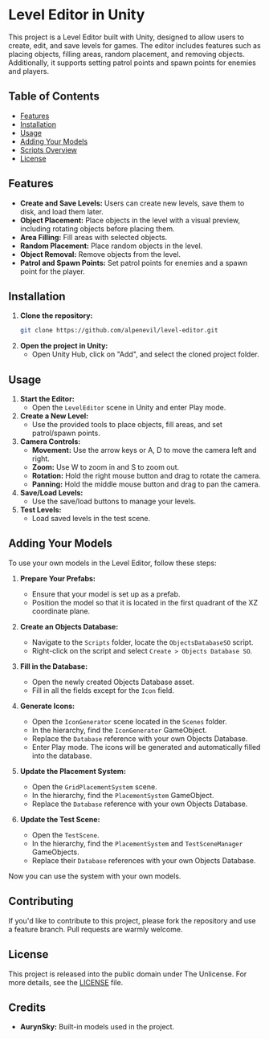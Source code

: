 # Level Editor in Unity

This project is a Level Editor built with Unity, designed to allow users to create, edit, and save levels for games. The editor includes features such as placing objects, filling areas, random placement, and removing objects. Additionally, it supports setting patrol points and spawn points for enemies and players.

## Table of Contents

- [Features](#features)
- [Installation](#installation)
- [Usage](#usage)
- [Adding Your Models](#adding-your-models)
- [Scripts Overview](#scripts-overview)
- [License](#license)

## Features

- **Create and Save Levels:** Users can create new levels, save them to disk, and load them later.
- **Object Placement:** Place objects in the level with a visual preview, including rotating objects before placing them.
- **Area Filling:** Fill areas with selected objects.
- **Random Placement:** Place random objects in the level.
- **Object Removal:** Remove objects from the level.
- **Patrol and Spawn Points:** Set patrol points for enemies and a spawn point for the player.

## Installation

1. **Clone the repository:**
    ```sh
    git clone https://github.com/alpenevil/level-editor.git
    ```
2. **Open the project in Unity:**
    - Open Unity Hub, click on "Add", and select the cloned project folder.

## Usage

1. **Start the Editor:**
    - Open the `LevelEditor` scene in Unity and enter Play mode.
2. **Create a New Level:**
    - Use the provided tools to place objects, fill areas, and set patrol/spawn points.
3. **Camera Controls:**
    - **Movement:** Use the arrow keys or A, D to move the camera left and right.
    - **Zoom:** Use W to zoom in and S to zoom out.
    - **Rotation:** Hold the right mouse button and drag to rotate the camera.
    - **Panning:** Hold the middle mouse button and drag to pan the camera.
4. **Save/Load Levels:**
    - Use the save/load buttons to manage your levels.
5. **Test Levels:**
    - Load saved levels in the test scene.

## Adding Your Models

To use your own models in the Level Editor, follow these steps:

1. **Prepare Your Prefabs:**
    - Ensure that your model is set up as a prefab.
    - Position the model so that it is located in the first quadrant of the XZ coordinate plane.

2. **Create an Objects Database:**
    - Navigate to the `Scripts` folder, locate the `ObjectsDatabaseSO` script.
    - Right-click on the script and select `Create > Objects Database SO`.

3. **Fill in the Database:**
    - Open the newly created Objects Database asset.
    - Fill in all the fields except for the `Icon` field.

4. **Generate Icons:**
    - Open the `IconGenerator` scene located in the `Scenes` folder.
    - In the hierarchy, find the `IconGenerator` GameObject.
    - Replace the `Database` reference with your own Objects Database.
    - Enter Play mode. The icons will be generated and automatically filled into the database.

5. **Update the Placement System:**
    - Open the `GridPlacementSystem` scene.
    - In the hierarchy, find the `PlacementSystem` GameObject.
    - Replace the `Database` reference with your own Objects Database.

6. **Update the Test Scene:**
    - Open the `TestScene`.
    - In the hierarchy, find the `PlacementSystem` and `TestSceneManager` GameObjects.
    - Replace their `Database` references with your own Objects Database.

Now you can use the system with your own models.

## Contributing

If you'd like to contribute to this project, please fork the repository and use a feature branch. Pull requests are warmly welcome.

## License

This project is released into the public domain under The Unlicense. For more details, see the [LICENSE](LICENSE) file.

## Credits

- **AurynSky:** Built-in models used in the project.

